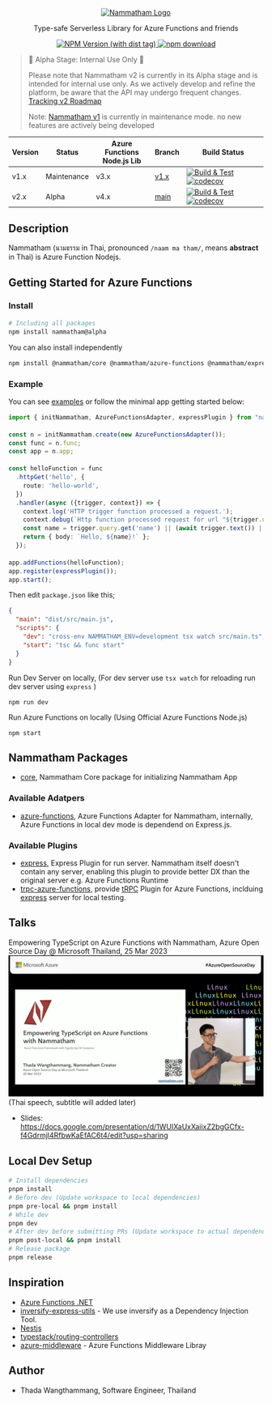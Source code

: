 <p align="center">
  <a href="http://thadaw.com/" target="blank"><img src="https://i.ibb.co/QmTh7x4/Nammatham-Logo-v2.png" width="120" alt="Nammatham Logo" /></a>
</p>

<p align="center">
Type-safe Serverless Library for Azure Functions and friends 
</p>

<p align="center"><a href="https://www.npmjs.com/package/nammatham"><img alt="NPM Version (with dist tag)" src="https://img.shields.io/npm/v/nammatham/alpha">
 <a href="https://www.npmjs.com/package/nammatham"><img src="https://img.shields.io/npm/dt/nammatham" alt="npm download"></a></p>


> 🚧 Alpha Stage: Internal Use Only 🚧
> 
> Please note that Nammatham v2 is currently in its Alpha stage and is intended for internal use only. As we actively develop and refine the platform, be aware that the API may undergo frequent changes. [Tracking v2 Roadmap](https://github.com/thaitype/nammatham/issues?q=is%3Aissue+is%3Aopen+label%3Av2-blocker)
> 
> Note: [Nammatham v1](https://www.npmjs.com/package/nammatham) is currently in maintenance mode. no new features are actively being developed


| Version | Status      | Azure Functions <br>Node.js Lib | Branch       | Build Status                                                                                                                                                                                                                                                                                                                |
| ------- | ----------- | ----------------------- | ------------ | --------------------------------------------------------------------------------------------------------------------------------------------------------------------------------------------------------------------------------------------------------------------------------------------------------------------------- |
| v1.x    | Maintenance | v3.x                    | [v1.x][v1.x] | [![Build & Test](https://github.com/thaitype/nammatham/actions/workflows/test.yml/badge.svg?branch=v1.x)](https://github.com/thaitype/nammatham/actions/workflows/test.yml) [![codecov](https://codecov.io/gh/thaitype/nammatham/branch/v1.x/graph/badge.svg?token=Y7ZMDKFPAN)](https://codecov.io/gh/thaitype/nammatham) |
| v2.x    | Alpha       | v4.x                    | [main][main] | [![Build & Test](https://github.com/thaitype/nammatham/actions/workflows/test.yml/badge.svg?branch=main.unittest)](https://github.com/thaitype/nammatham/actions/workflows/test.yml) [![codecov](https://codecov.io/gh/thaitype/nammatham/branch/main/graph/badge.svg?token=Y7ZMDKFPAN)](https://codecov.io/gh/thaitype/nammatham)                                                                                                                                        |

[v1.x]: https://github.com/thaitype/nammatham/tree/v1.x
[main]: https://github.com/thaitype/nammatham/tree/main

## Description
Nammatham (นามธรรม in Thai, pronounced `/naam ma tham/`, means **abstract** in Thai) is Azure Function Nodejs.

## Getting Started for Azure Functions

### Install

```bash
# Including all packages
npm install nammatham@alpha
```

You can also install independently
```bash
npm install @nammatham/core @nammatham/azure-functions @nammatham/express
```

### Example

You can see [examples](examples) or follow the minimal app getting started below:

```typescript
import { initNammatham, AzureFunctionsAdapter, expressPlugin } from "nammatham";

const n = initNammatham.create(new AzureFunctionsAdapter());
const func = n.func;
const app = n.app;

const helloFunction = func
  .httpGet('hello', {
    route: 'hello-world',
  })
  .handler(async ({trigger, context}) => {
    context.log('HTTP trigger function processed a request.');
    context.debug(`Http function processed request for url "${trigger.url}"`);
    const name = trigger.query.get('name') || (await trigger.text()) || 'world';
    return { body: `Hello, ${name}!` };
  });

app.addFunctions(helloFunction);
app.register(expressPlugin());
app.start();
```

Then edit `package.json` like this;

```json
{
  "main": "dist/src/main.js",
  "scripts": {
    "dev": "cross-env NAMMATHAM_ENV=development tsx watch src/main.ts",
    "start": "tsc && func start"
  }
}
```

Run Dev Server on locally, (For dev server use `tsx watch` for reloading run dev server using `express` )

```
npm run dev
```

Run Azure Functions on locally (Using Official Azure Functions Node.js)

```
npm start
```


## Nammatham Packages

- [core][@nammatham/core], Nammatham Core package for initializing Nammatham App

### Available Adatpers

- [azure-functions][@nammatham/azure-functions], Azure Functions Adapter for Nammatham, internally, Azure Functions in local dev mode is dependend on Express.js.

### Available Plugins

- [express][@nammatham/express], Express Plugin for run server. Nammatham itself doesn't contain any server, enabling this plugin to provide better DX than the original server e.g. Azure Functions Runtime
- [trpc-azure-functions][@nammatham/trpc-azure-functions], provide [tRPC](https://trpc.io/) Plugin for Azure Functions, inclduing [express][@nammatham/express] server for local testing.

[@nammatham/core]: packages/core
[@nammatham/azure-functions]: packages/azure-functions
[@nammatham/express]: packages/express
[@nammatham/trpc-azure-functions]: packages/trpc-azure-functions


## Talks 
Empowering TypeScript on Azure Functions with Nammatham, Azure Open Source Day @ Microsoft Thailand, 25 Mar 2023
[![](docs/imgs/azure-open-source-day-2023.png)](https://www.youtube.com/watch?v=n6B4-5Lt2h0) (Thai speech, subtitle will added later)
- Slides: https://docs.google.com/presentation/d/1WUIXaUxXaiixZ2bgGCfx-f4Gdrmjl4RfbwKaEfAC6t4/edit?usp=sharing


<!-- ## What's different with Azure Functions v4 (Official Library) -->

## Local Dev Setup

```bash
# Install dependencies
pnpm install
# Before dev (Update workspace to local dependencies)
pnpm pre-local && pnpm install
# While dev
pnpm dev
# After dev before submitting PRs (Update workspace to actual dependencies), `pnpm install` for making sure lockfile is correct.
pnpm post-local && pnpm install
# Release package
pnpm release
```

## Inspiration 
- [Azure Functions .NET](https://learn.microsoft.com/en-us/azure/azure-functions/create-first-function-cli-csharp?tabs=azure-cli%2Cin-process)
- [inversify-express-utils](https://github.com/inversify/inversify-express-utils) - We use inversify as a Dependency Injection Tool.
- [Nestjs](https://nestjs.com/)
- [typestack/routing-controllers](https://github.com/typestack/routing-controllers)
- [azure-middleware](https://github.com/emanuelcasco/azure-middleware) - Azure Functions Middleware Libray

## Author
- Thada Wangthammang, Software Engineer, Thailand